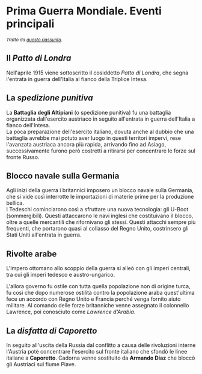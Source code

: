 # Prima Guerra Mondiale. Eventi principali

<small>*Tratto da [questo riassunto](https://storia.alexsandri.com/La-prima-guerra-mondiale.html)*.</small>

## Il *Patto di Londra*

Nell'aprile 1915 viene sottoscritto il cosiddetto *Patto di Londra*, che segna
l'entrata in guerra dell'Italia al fianco della Triplice Intesa.

## La *spedizione punitiva*

La **Battaglia degli Altipiani** (o spedizione punitiva) fu una battaglia
organizzata dall'esercito austriaco in seguito all'entrata in guerra dell'Italia
a fianco dell'Intesa.\
La poca preparazione dell'esercito italiano, dovuta anche al dubbio che una
battaglia avrebbe mai potuto aver luogo in questi territori impervi, rese
l'avanzata austriaca ancora più rapida, arrivando fino ad Asiago,
successivamente furono però costretti a ritirarsi per concentrare le forze sul
fronte Russo.

## Blocco navale sulla Germania

Agli inizi della guerra i britannici imposero un blocco navale sulla Germania,
che si vide così interrotte le importazioni di materie prime per la produzione
bellica.\
I Tedeschi cominciarono così a sfruttare una nuova tecnologia: gli U-Boot
(sommergibili). Questi attaccarono le navi inglesi che costituivano il blocco,
oltre a quelle mercantili che rifornivano gli stessi. Questi attacchi sempre più
frequenti, che portarono quasi al collasso del Regno Unito, costrinsero gli
Stati Uniti all'entrata in guerra.

## Rivolte arabe

L'Impero ottomano allo scoppio della guerra si alleò con gli imperi centrali,
tra cui gli imperi tedesco e austro-ungarico.

L'allora governo fu ostile con tutta quella popolazione non di origine turca, fu
così che dopo numerose ostilità contro la popolazione araba quest'ultima fece
un accordo con Regno Unito e Francia perché venga fornito aiuto militare. Al
comando delle forze britanniche venne assegnato il colonnello Lawrence, poi
conosciuto come *Lawrence d'Arabia*.

## La *disfatta di Caporetto*

In seguito all'uscita della Russia dal conflitto a causa delle rivoluzioni
interne l'Austria potè concentrare l'esercito sul fronte italiano che sfondò le
linee italiane a **Caporetto**. Cadorna venne sostituito da **Armando Diaz** che
bloccò gli Austriaci sul fiume Piave.
